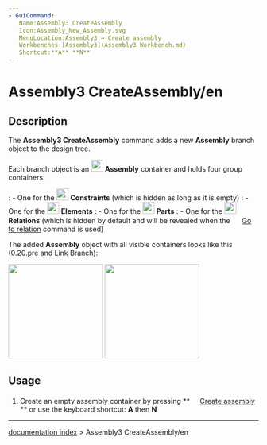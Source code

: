 ```yaml
---
- GuiCommand:
   Name:Assembly3 CreateAssembly
   Icon:Assembly_New_Assembly.svg
   MenuLocation:Assembly3 → Create assembly
   Workbenches:[Assembly3](Assembly3_Workbench.md)
   Shortcut:**A** **N**
---
```


# Assembly3 CreateAssembly/en

## Description

The **Assembly3 CreateAssembly** command adds a new **Assembly** branch object to the design tree.

Each branch object is an <img alt="" src=images/Assembly_Assembly_Tree.svg  style="width:24px;"> **Assembly** container and holds four group containers:

:   \- One for the <img alt="" src=images/Assembly_Assembly_Constraints_Tree.svg  style="width:24px;"> **Constraints** (which is hidden as long as it is empty)
:   \- One for the <img alt="" src=images/Assembly_Assembly_Element_Tree.svg  style="width:24px;"> 
**Elements**
:   \- One for the <img alt="" src=images/Assembly_Assembly_Part_Tree.svg  style="width:24px;"> 
**Parts**
:   \- One for the <img alt="" src=images/Assembly_Assembly_Relation_Tree.svg  style="width:24px;"> **Relations** (which is hidden by default and will be revealed when the <img alt="" src=images/Assembly_GotoRelation.svg  style="width:16px;"> [Go to relation](Assembly3_GoToRelation.md) command is used)

 The added **Assembly** object with all visible containers looks like this (0.20.pre and Link Branch):

<img alt="" src=images/Assembly3_Example-Tree-07.png  style="width:190px;"> <img alt="" src=images/Assembly3_Example-Tree-08.png  style="width:190px;">

## Usage

1.  Create an empty assembly container by pressing **<img src="images/Assembly_New_Assembly.svg‎‎" width=16px> [Create assembly](Assembly3_CreateAssembly.md)
**
    or use the keyboard shortcut: **A** then **N**

---
[documentation index](../README.md) > Assembly3 CreateAssembly/en
